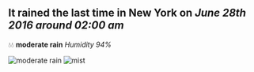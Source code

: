 ## It rained the last time in New York on *June 28th 2016 around 02:00 am*
💧💧  **moderate rain** *Humidity 94%*

![moderate rain](http://openweathermap.org/img/w/10n.png) ![mist](http://openweathermap.org/img/w/50n.png)
